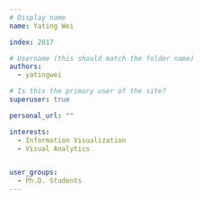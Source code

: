 ```yaml
---
# Display name
name: Yating Wei

index: 2017

# Username (this should match the folder name)
authors:
  - yatingwei

# Is this the primary user of the site?
superuser: true

personal_url: ""

interests:
  - Information Visualization
  - Visual Analytics


user_groups:
  - Ph.D. Students
---
```

